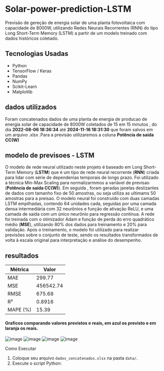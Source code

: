 # Solar-power-prediction-LSTM
Previsão de gereção de energia solar de uma planta fotovoltaica com capacidade de 8000W, utilizando Redes Neurais Recorrentes (RNN) do tipo Long Short-Term Memory (LSTM) a partir de um modelo treinado com dados históricos coletado.


  

## Tecnologias Usadas

  - Python
  - TensorFlow / Keras
  - Pandas
  - NumPy
  - Scikit-Learn
  - Matplotlib


## dados utilizados
 Foram concatenados dados de uma planta de energia de producao de energia solar de capacidade de 8000W coletados de 15 em 15 minutos , do dia **2022-08-06 18:36:34** até **2024-11-16 18:31:30**  que foram salvos em um arquivo .xlsx .Para a previsáo utilizaremos a coluna **Potência de saída CC(W)**







## modelo de previsoes - **LSTM**

O modelo de rede neural utilizado neste projeto é baseado em Long Short-Term Memory (**LSTM**) que é um tipo de rede neural recorrente (**RNN**) criada para lidar com série de dependenias temporais de longo prazo. Foi utilizado a técnica Min-Max Scaling para normalizarmmos a variável de previsao (**Potência de saída CC(W)**). Em seguida , foram geradas janelas deslizantes de dados com tamanho fixo de 50 amostras, ou seja utiliza as ultimams 50 amostras para a preisao. O modelo neural foi construído com duas camadas LSTM empilhadas, contendo 64 unidades cada, seguidas por uma camada densa intermediária com 32 neurônios e função de ativação ReLU, e uma camada de saída com um único neurônio para regressão contínua. A rede foi treinada com o otimizador Adam e função de perda do erro quadrático médio (**MSE**), utilizando 80% dos dados para treinamento e 20% para validação. Após o treinamento, o modelo foi utilizado para realizar previsões sobre o conjunto de teste, sendo os resultados transformados de volta à escala original para interpretação e análise do desempenho.




## resultados
| Métrica | Valor |
|--------|--------|
| MAE    | 299.77 |
| MSE    | 456542.74 |
| RMSE   | 675.68 |
| R²     | 0.8916 |
| MAPE (%) | 15.39 |
#### Graficos comparando valores previstos e reais, em azul os previsto e em laranja os reais.
![image](https://github.com/user-attachments/assets/f47f09f9-a5f2-40ea-967f-476881f4aeda)
![image](https://github.com/user-attachments/assets/64aeaec6-61c9-4abb-974a-d73924ca308f)
![image](https://github.com/user-attachments/assets/31a36955-d9a3-48d8-93c3-8386858e0c94)
![image](https://github.com/user-attachments/assets/9db64a44-31a6-40f6-82cf-ae266c37aa4d)



Como Executar
  
  1. Coloque seu arquivo `dados_concatenados.xlsx` na pasta `data/`.
  2. Execute o script Python:





